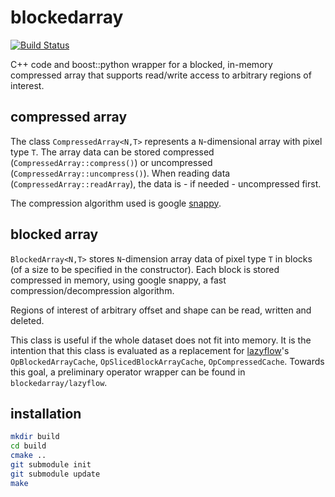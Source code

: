 blockedarray
============

[![Build Status](https://travis-ci.org/thorbenk/blockedarray.png?branch=master)](https://travis-ci.org/thorbenk/blockedarray)

C++ code and boost::python wrapper for a blocked,
in-memory compressed array that supports read/write
access to arbitrary regions of interest.

compressed array
----------------

The class `CompressedArray<N,T>` represents a `N`-dimensional
array with pixel type `T`. The array data can be stored
compressed (`CompressedArray::compress()`) or uncompressed
(`CompressedArray::uncompress()`). When reading data
(`CompressedArray::readArray`), the data is - if needed -
uncompressed first.

The compression algorithm used is google
[snappy](https://code.google.com/p/snappy).

blocked array
-------------

`BlockedArray<N,T>` stores `N`-dimension array data
of pixel type `T` in blocks
(of a size to be specified in the constructor).
Each block is stored compressed in memory, using
google snappy, a fast compression/decompression algorithm.

Regions of interest of arbitrary offset and shape can be
read, written and deleted.

This class is useful if the whole dataset does not fit
into memory. It is the intention that this class is evaluated
as a replacement for
[lazyflow](http://github.com/ilastik/lazyflow)'s
`OpBlockedArrayCache`, `OpSlicedBlockArrayCache`,
`OpCompressedCache`.
Towards this goal, a preliminary operator wrapper can be found
in `blockedarray/lazyflow`.

installation
------------

```bash
mkdir build
cd build
cmake ..
git submodule init
git submodule update
make
```
